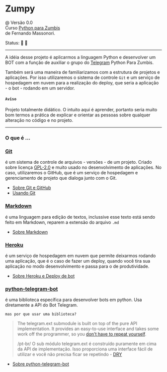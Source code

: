 # Zumpy   
  @ Versão 0.0  
Curso [Python para Zumbis](https://www.pycursos.com/python-para-zumbis/)  
de Fernando Massonori.  

Status: &#020; 🚧
___

A idéia desse projeto é aplicarmos a linguagem Python e desenvolver um BOT com a função de auxiliar o grupo do [Telegram](https://www.telegram.com.br) Python Para Zumbis.

Também será uma maneira de familiarizamos com a estrutura de projetos e aplicações. Por isso utilizaremos o sistema de controle `Git` e um serviço de hospedagem em nuvem para a realização do deploy, que seria a aplicação - o bot - rodando em um servidor.

####  `Aviso`

  Projeto totalmente didático. O intuito aqui é aprender, portanto seria muito bom termos a prática de explicar e orientar as pessoas sobre qualquer alteração no código e no projeto.

---

### O que é ...

### [Git](https://git-scm.com/)
  é um sistema de controle de arquivos - versões - de um projeto. Criado sobre licença [GPL-2.0](https://opensource.org/licenses/GPL-2.0) e muito usado no desenvolvimento de aplicações. No caso, utilizaremos o GitHub, que é um serviço de hospedagem e gerenciamento de projeto que dialoga junto com o Git.

  * [Sobre Git e GitHub](https://tableless.com.br/tudo-que-voce-queria-saber-sobre-git-e-github-mas-tinha-vergonha-de-perguntar/)
  * [Usando Git](https://rogerdudler.github.io/git-guide/index.pt_BR.html)


### [Markdown](https://daringfireball.net/projects/markdown/)
  é uma linguagem para edição de textos, inclussive esse texto está sendo feito em Markdown, reparem a extensão do arquivo `.md`

  + [Sobre Markdown](https://www.markdownguide.org/basic-syntax)


### [Heroku](https://www.heroku.com/)

  é um serviço de hospedagem em nuvem que permite deixarmos rodando uma aplicação, que é o caso de fazer um deploy, quando você tira sua aplicação no modo desenvolvimento e passa para o de produtividade.

  + [Sobre Heroku e Deploy de bot](https://medium.com/@rafaelvicio/hospedando-seu-bot-no-heroku-60a9b5ed709a)

### [python-telegram-bot](https://python-telegram-bot.org/)

  é uma biblioteca específica para desenvolver bots em python. Usa diretamente a API do Bot Telegram.

  `mas por que usar uma biblioteca?`

  >The telegram.ext submodule is built on top of the pure API implementation. It provides an easy-to-use interface and takes some work off the programmer, so you [don't have to repeat yourself](https://en.wikipedia.org/wiki/Don%27t_repeat_yourself).
  >
  >/pt-br/ O sub módulo telegram.ext é construído puramente em cima da API de implementação. Isso proporciona uma interface fácil de utilizar e você não precisa ficar se repetindo - [DRY](https://en.wikipedia.org/wiki/Don%27t_repeat_yourself)


  + [Sobre python-telegram-bot](https://python-telegram-bot.readthedocs.io/en/stable/)
